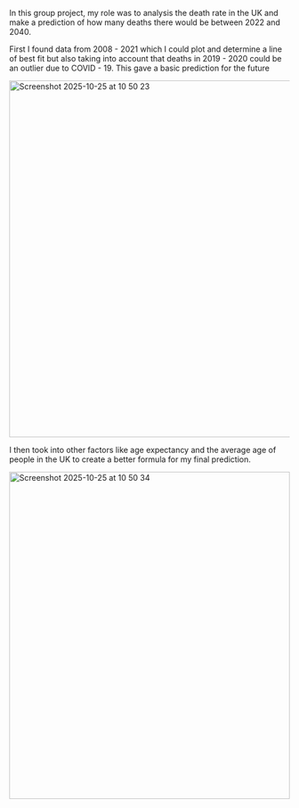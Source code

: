 In this group project, my role was to analysis the death rate in the UK and make a prediction of how many deaths there would be between 2022 and 2040.

First I found data from 2008 - 2021 which I could plot and determine a line of best fit but also taking into account that deaths in 2019 - 2020 could be an outlier due to COVID - 19. This gave a basic prediction for the future


<img width="540" height="640" alt="Screenshot 2025-10-25 at 10 50 23" src="https://github.com/user-attachments/assets/b42ea8d7-ace2-4d47-87d2-46c63c058449" />

I then took into other factors like age expectancy and the average age of people in the UK to create a better formula for my final prediction.



<img width="504" height="587" alt="Screenshot 2025-10-25 at 10 50 34" src="https://github.com/user-attachments/assets/af4dffd3-4664-48a2-a90f-1463fa66173f" />
